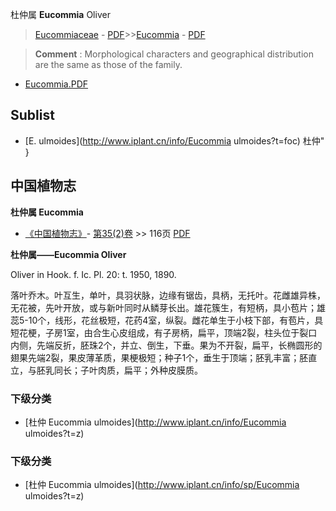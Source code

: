 杜仲属 **Eucommia** Oliver

> [Eucommiaceae](http://www.iplant.cn/info/Eucommiaceae?t=foc) - [PDF](http://www.iplant.cn/foc/pdf/Eucommiaceae.pdf)>>[Eucommia](http://www.iplant.cn/info/Eucommia?t=foc) - [PDF](http://www.iplant.cn/foc/pdf/Eucommia.pdf)


> **Comment** : 
> Morphological characters and geographical distribution are the same as those of the family.


* [Eucommia.PDF](http://www.iplant.cn/foc/pdf/Eucommia.pdf)

## Sublist

* [E.  ulmoides](http://www.iplant.cn/info/Eucommia ulmoides?t=foc) 杜仲"
}
## 中国植物志



**杜仲属 Eucommia**

* [《中国植物志》](http://www.iplant.cn/frps)- [第35(2)卷](http://www.iplant.cn/frps/vol/35(2)) >> 116页 [PDF](http://www.iplant.cn/frps/pdf/35(2)/116y.pdf)


**杜仲属——Eucommia Oliver**

Oliver in Hook. f. Ic. Pl. 20: t. 1950, 1890.

落叶乔木。叶互生，单叶，具羽状脉，边缘有锯齿，具柄，无托叶。花雌雄异株，无花被，先叶开放，或与新叶同时从鳞芽长出。雄花簇生，有短柄，具小苞片；雄蕊5-10个，线形，花丝极短，花药4室，纵裂。雌花单生于小枝下部，有苞片，具短花梗，子房1室，由合生心皮组成，有子房柄，扁平，顶端2裂，柱头位于裂口内侧，先端反折，胚珠2个，并立、倒生，下垂。果为不开裂，扁平，长椭圆形的翅果先端2裂，果皮薄革质，果梗极短；种子1个，垂生于顶端；胚乳丰富；胚直立，与胚乳同长；子叶肉质，扁平；外种皮膜质。

### 下级分类
* [杜仲  Eucommia ulmoides](http://www.iplant.cn/info/Eucommia ulmoides?t=z)

### 下级分类
* [杜仲  Eucommia ulmoides](http://www.iplant.cn/info/sp/Eucommia ulmoides?t=z)
